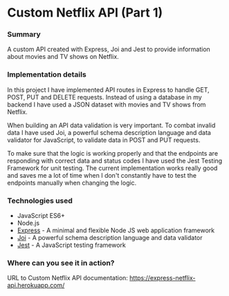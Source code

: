 # Custom Netflix API (Part 1)

### Summary

A custom API created with Express, Joi and Jest to provide information about movies and TV shows on Netflix.

### Implementation details

In this project I have implemented API routes in Express to handle GET, POST, PUT and DELETE requests. Instead of using a database in my backend I have used a JSON dataset with movies and TV shows from Netflix.

When building an API data validation is very important. To combat invalid data I have used Joi, a powerful schema description language and data validator for JavaScript, to validate data in POST and PUT requests.

To make sure that the logic is working properly and that the endpoints are responding with correct data and status codes I have used the Jest Testing Framework for unit testing. The current implementation works really good and saves me a lot of time when I don't constantly have to test the endpoints manually when changing the logic.

### Technologies used

- JavaScript ES6+
- Node.js
- [Express](https://expressjs.com/) - A minimal and flexible Node JS web application framework
- [Joi](https://github.com/hapijs/joi) - A powerful schema description language and data validator
- [Jest](https://jestjs.io/) - A JavaScript testing framework

### Where can you see it in action?

URL to Custom Netflix API documentation: https://express-netflix-api.herokuapp.com/
